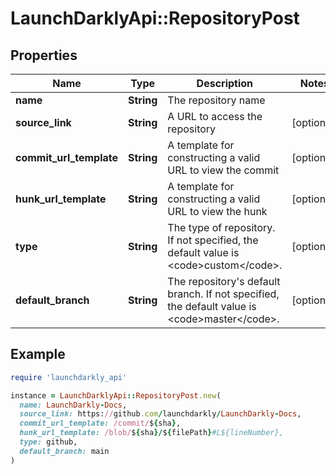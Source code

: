 # LaunchDarklyApi::RepositoryPost

## Properties

| Name | Type | Description | Notes |
| ---- | ---- | ----------- | ----- |
| **name** | **String** | The repository name |  |
| **source_link** | **String** | A URL to access the repository | [optional] |
| **commit_url_template** | **String** | A template for constructing a valid URL to view the commit | [optional] |
| **hunk_url_template** | **String** | A template for constructing a valid URL to view the hunk | [optional] |
| **type** | **String** | The type of repository. If not specified, the default value is &lt;code&gt;custom&lt;/code&gt;. | [optional] |
| **default_branch** | **String** | The repository&#39;s default branch. If not specified, the default value is &lt;code&gt;master&lt;/code&gt;. | [optional] |

## Example

```ruby
require 'launchdarkly_api'

instance = LaunchDarklyApi::RepositoryPost.new(
  name: LaunchDarkly-Docs,
  source_link: https://github.com/launchdarkly/LaunchDarkly-Docs,
  commit_url_template: /commit/${sha},
  hunk_url_template: /blob/${sha}/${filePath}#L${lineNumber},
  type: github,
  default_branch: main
)
```

